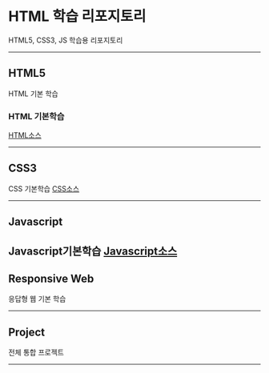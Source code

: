 # HTML 학습 리포지토리
HTML5, CSS3, JS 학습용 리포지토리

-------------------------------
## HTML5
HTML 기본 학습

### HTML 기본학습
[HTML소스](https://github.com/KImHayun/StudyHtml/tree/main/01_HTML)

-------------------------------

## CSS3
CSS 기본학습
[CSS소스](https://github.com/KImHayun/StudyHtml/tree/main/02_CSS)

-------------------------------

## Javascript
Javascript기본학습
[Javascript소스](https://github.com/KImHayun/StudyHtml/tree/main/03_Javascript)
-------------------------------

## Responsive Web
응답형 웹 기본 학습

------------------------------

## Project
전체 통합 프로젝트

--------------------------------
